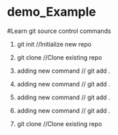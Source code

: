 # demo_Example
#Learn git source control commands

1. git init //Initialize new repo

2. git clone //Clone existing repo


 3. adding new command // git add .
 3. adding new command // git add .
 3. adding new command // git add .
 3. adding new command // git add .

2. git clone //Clone existing repo


